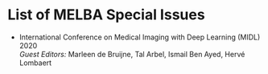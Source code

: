 # List of MELBA Special Issues

- International Conference on Medical Imaging with Deep Learning (MIDL) 2020  
*Guest Editors:* Marleen de Bruijne, Tal Arbel, Ismail Ben Ayed, Hervé Lombaert